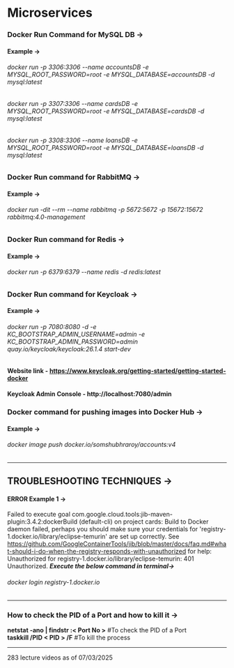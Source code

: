 # Microservices

### Docker Run Command for MySQL DB ->
#### Example ->
###### docker run -p 3306:3306 --name accountsDB -e MYSQL_ROOT_PASSWORD=root -e MYSQL_DATABASE=accountsDB -d mysql:latest 
###### docker run -p 3307:3306 --name cardsDB -e MYSQL_ROOT_PASSWORD=root -e MYSQL_DATABASE=cardsDB -d mysql:latest
###### docker run -p 3308:3306 --name loansDB -e MYSQL_ROOT_PASSWORD=root -e MYSQL_DATABASE=loansDB -d mysql:latest

### Docker Run command for RabbitMQ ->   
#### Example ->
###### docker run -dit --rm --name rabbitmq -p 5672:5672 -p 15672:15672 rabbitmq:4.0-management

### Docker Run command for Redis ->
#### Example ->
###### docker run -p 6379:6379 --name redis -d redis:latest

### Docker Run command for Keycloak ->
#### Example ->
###### docker run -p 7080:8080 -d -e KC_BOOTSTRAP_ADMIN_USERNAME=admin -e KC_BOOTSTRAP_ADMIN_PASSWORD=admin quay.io/keycloak/keycloak:26.1.4 start-dev
#### Website link - https://www.keycloak.org/getting-started/getting-started-docker
#### Keycloak Admin Console - http://localhost:7080/admin

### Docker command for pushing images into Docker Hub ->
#### Example ->
###### docker image push docker.io/somshubhraroy/accounts:v4


--------------------------------------------------------------------------------------------------------------------------------------


## TROUBLESHOOTING TECHNIQUES ->

#### ERROR Example 1 ->  
Failed to execute goal com.google.cloud.tools:jib-maven-plugin:3.4.2:dockerBuild (default-cli) on project cards:
Build to Docker daemon failed, perhaps you should make sure your credentials for 
'registry-1.docker.io/library/eclipse-temurin' are set up correctly.
See https://github.com/GoogleContainerTools/jib/blob/master/docs/faq.md#what-should-i-do-when-the-registry-responds-with-unauthorized
for help: Unauthorized for registry-1.docker.io/library/eclipse-temurin: 401 Unauthorized.
***Execute the below command in terminal->***
###### docker login registry-1.docker.io

--------------------------------------------------------------------------------------------------------------------------------------

### How to check the PID of a Port and how to kill it ->
**netstat -ano | findstr :< Port No >**    #To check the PID  of a Port  
**taskkill /PID < PID > /F**               #To kill the process


--------------------------------------------------------------------------------------------------------------------------------------

283 lecture videos as of 07/03/2025
